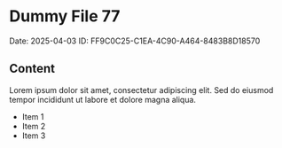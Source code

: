 # Dummy File 77

Date: 2025-04-03
ID: FF9C0C25-C1EA-4C90-A464-8483B8D18570

## Content

Lorem ipsum dolor sit amet, consectetur adipiscing elit.
Sed do eiusmod tempor incididunt ut labore et dolore magna aliqua.

* Item 1
* Item 2
* Item 3

